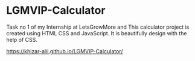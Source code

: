 # LGMVIP-Calculator
Task no 1 of my Internship at LetsGrowMore and This calculator project is created using HTML CSS and JavaScript. It is beautifully design with the help of CSS.


https://khizar-alii.github.io/LGMVIP-Calculator/
